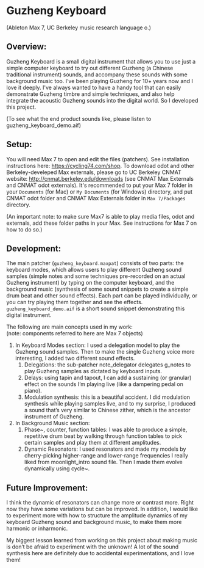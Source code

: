 # Guzheng Keyboard
(Ableton Max 7, UC Berkeley music research language o.)

## Overview:  
Guzheng Keyboard is a small digital instrument that allows you to use just a simple computer keyboard to try out different Guzheng (a Chinese traditional instrument) sounds, and accompany these sounds with some background music too. I’ve been playing Guzheng for 10+ years now and I love it deeply. I've always wanted to have a handy tool that can easily demonstrate Guzheng timbre and simple techniques, and also help integrate the acoustic Guzheng sounds into the digital world. So I developed this project.

(To see what the end product sounds like, please listen to guzheng_keyboard_demo.aif)

## Setup:
You will need Max 7 to open and edit the files (patchers). See installation instructions here: https://cycling74.com/shop. To download odot and other Berkeley-develeped Max externals, please go to UC Berkeley CNMAT website: http://cnmat.berkeley.edu/downloads (see CNMAT Max Externals and CNMAT odot externals). It's recommended to put your Max 7 folder in your `Documents` (for Mac) or `My Documents` (for Windows) directory, and put CNMAT odot folder and CNMAT Max Externals folder in `Max 7/Packages` directory.      

(An important note: to make sure Max7 is able to play media files, odot and externals, add these folder paths in your Max. See instructions for Max 7 on how to do so.)

## Development:
The main patcher (`guzheng_keyboard.maxpat`) consists of two parts: the keyboard modes, which allows users to play different Guzheng sound samples (simple notes and some techniques pre-recorded on an actual Guzheng instrument) by typing on the computer keyboard, and the background music (synthesis of some sound snippets to create a simple drum beat and other sound effects). Each part can be played individually, or you can try playing them together and see the effects. `guzheng_keyboard_demo.aif` is a short sound snippet demonstrating this digital instrument. 

The following are main concepts used in my work:    
(note: components referred to here are Max 7 objects)
1. In Keyboard Modes section: I used a delegation model to play the Guzheng sound samples. Then to make the single Guzheng voice more interesting, I added two different sound effects.
      1. Delegations: the sub-patcher note_delegator delegates g_notes to play Guzheng samples as dictated by keyboard inputs.
      1. Delays: using tapin and tapout, I can add a sustaining (or granular) effect on the sounds I’m playing live (like a dampering pedal on piano).
      1. Modulation synthesis: this is a beautiful accident. I did modulation synthesis while playing samples live, and to my surprise, I produced a sound that’s very similar to Chinese zither, which is the ancestor instrument of Guzheng. 
1. In Background Music section:
      1. Phase~, counter, function tables: I was able to produce a simple, repetitive drum beat by walking through function tables to pick certain samples and play them at different amplitudes. 
      1. Dynamic Resonators: I used resonators and made my models by cherry-picking higher-range and lower-range frequencies I really liked from moonlight_intro sound file. Then I made them evolve dynamically using cycle~.

## Future Improvement:
I think the dynamic of resonators can change more or contrast more. Right now they have some variations but can be improved. In addition, I would like to experiment more with how to structure the amplitude dynamics of my keyboard Guzheng sound and background music, to make them more harmonic or inharmonic.       

My biggest lesson learned from working on this project about making music is don’t be afraid to experiment with the unknown! A lot of the sound synthesis here are definitely due to accidental experimentations, and I love them! 

